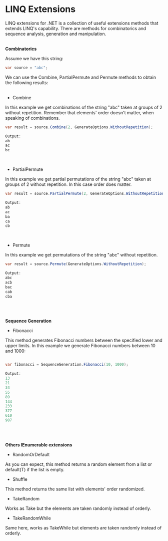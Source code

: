 # LINQ Extensions

LINQ extensions for .NET is a collection of useful extensions methods that extends LINQ's capability.
There are methods for combinatorics and sequence analysis, generation and manipulation.<br /><br />

<strong>Combinatorics</strong><br />

Assume we have this string:

```csharp
var source = "abc";
```

We can use the Combine, PartialPermute and Permute methods to obtain the following results:<br /><br />

- Combine

In this example we get combinations of the string "abc" taken at groups of 2 without repetition.
Remember that elements' order doesn't matter, when speaking of combinations.

```csharp
var result = source.Combine(2, GenerateOptions.WithoutRepetition);

Output:
ab
ac
bc
```
<br />

- PartialPermute

In this example we get partial permutations of the string "abc" taken at groups of 2 without repetition.
In this case order does matter.

```csharp
var result = source.PartialPermute(2, GenerateOptions.WithoutRepetition);

Output:
ab
ac
ba
ca
cb
```
<br />

- Permute

In this example we get permutations of the string "abc" without repetition.

```csharp
var result = source.Permute(GenerateOptions.WithoutRepetition);

Output:
abc
acb
bac
cab
cba
```
<br /><br />

<strong>Sequence Generation</strong><br />

- Fibonacci

This method generates Fibonacci numbers between the specified lower and upper limits.
In this example we generate Fibonacci numbers between 10 and 1000:

```csharp

var fibonacci = SequenceGeneration.Fibonacci(10, 1000);

Output:
13
21
34
55
89
144
233
377
610
987
```
<br /><br />

<strong>Others IEnumerable<T> extensions</strong><br />

- RandomOrDefault<br />

As you can expect, this method returns a random element from a list or default(T) if the list is empty.

- Shuffle<br />

This method returns the same list with elements' order randomized.

- TakeRandom<br />

Works as Take but the elements are taken randomly instead of orderly.

- TakeRandomWhile<br />

Same here, works as TakeWhile but elements are taken randomly instead of orderly.
